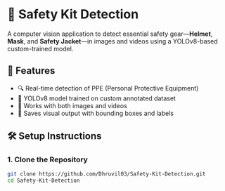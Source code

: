 # 🦺 Safety Kit Detection

A computer vision application to detect essential safety gear—**Helmet**, **Mask**, and **Safety Jacket**—in images and videos using a YOLOv8-based custom-trained model.

## 🚀 Features

- 🔍 Real-time detection of PPE (Personal Protective Equipment)
- 🧠 YOLOv8 model trained on custom annotated dataset
- 📸 Works with both images and videos
- 💾 Saves visual output with bounding boxes and labels

## 🛠️ Setup Instructions

### 1. Clone the Repository

```bash
git clone https://github.com/Dhruvil03/Safety-Kit-Detection.git
cd Safety-Kit-Detection
